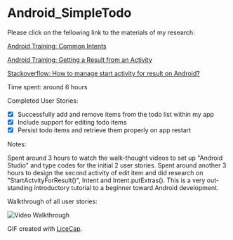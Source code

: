 # Android_SimpleTodo

Please click on the fellowing link to the materials of my research:

[Android Training: Common Intents](https://developer.android.com/guide/components/intents-common.html)

[Android Training: Getting a Result from an Activity](http://developer.android.com/training/basics/intents/result.html)

[Stackoverflow: How to manage start activity for result on Android?](http://stackoverflow.com/questions/10407159/how-to-manage-start-activity-for-result-on-android)

Time spent: around 6 hours

Completed User Stories:

* [x] Successfully add and remove items from the todo list within my app
* [x] Include support for editing todo items
* [x] Persist todo items and retrieve them properly on app restart
 
Notes:

Spent around 3 hours to watch the walk-thought videos to set up "Android Studio" and type codes for the initial 2 user stories. Spent around another 3 hours to design the second activity of edit item and did research on "StartActvityForResult()", Intent and Intent.putExtras(). This is a very out-standing introductory tutorial to a beginner toward Android development.

Walkthrough of all user stories:

![Video Walkthrough](GIF_walk_through.gif)

GIF created with [LiceCap](http://www.cockos.com/licecap/).
